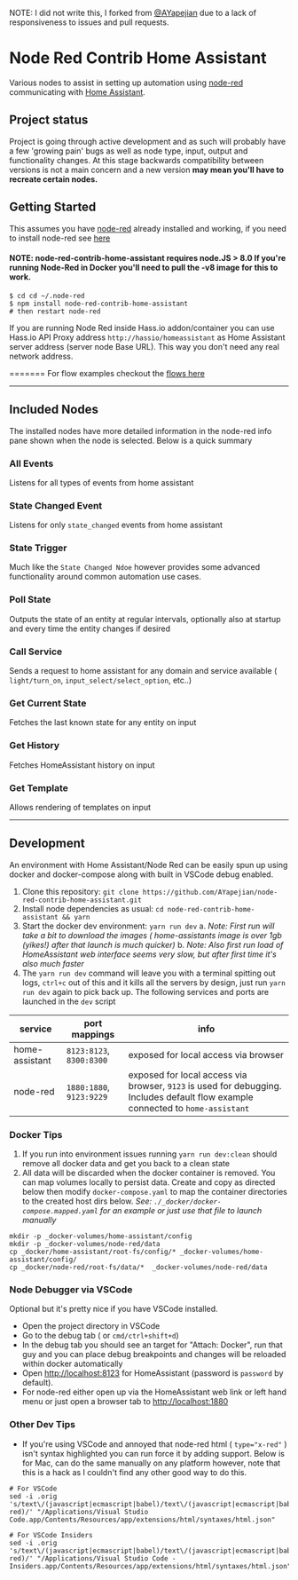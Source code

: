 NOTE: I did not write this, I forked from [@AYapejian](https://github.com/AYapejian/node-red-contrib-home-assistant) due to a lack of responsiveness to issues and pull requests.

# Node Red Contrib Home Assistant

Various nodes to assist in setting up automation using [node-red](https://nodered.org/) communicating with [Home Assistant](https://home-assistant.io/).

## Project status

Project is going through active development and as such will probably have a few 'growing pain' bugs as well as node type, input, output and functionality changes.  At this stage backwards compatibility between versions is not a main concern and a new version __may mean you'll have to recreate certain nodes.__

## Getting Started

This assumes you have [node-red](http://nodered.org/) already installed and working, if you need to install node-red see [here](http://nodered.org/docs/getting-started/installation)

#### NOTE: node-red-contrib-home-assistant requires node.JS > 8.0  If you're running Node-Red in Docker you'll need to pull the -v8 image for this to work.

```shell
$ cd cd ~/.node-red
$ npm install node-red-contrib-home-assistant
# then restart node-red
```

If you are running Node Red inside Hass.io addon/container you can use Hass.io API Proxy address `http://hassio/homeassistant` as Home Assistant server address (server node Base URL). This way you don't need any real network address.

=======
For flow examples checkout the [flows here](https://raw.githubusercontent.com/AYapejian/node-red-contrib-home-assistant/master/_docker/node-red/root-fs/data/flows.json)

---
## Included Nodes
The installed nodes have more detailed information in the node-red info pane shown when the node is selected. Below is a quick summary

### All Events
Listens for all types of events from home assistant

### State Changed Event
Listens for only `state_changed` events from home assistant

### State Trigger
Much like the `State Changed Ndoe` however provides some advanced functionality around common automation use cases.

### Poll State
Outputs the state of an entity at regular intervals, optionally also at startup and every time the entity changes if desired

### Call Service
Sends a request to home assistant for any domain and service available ( `light/turn_on`, `input_select/select_option`, etc..)

### Get Current State
Fetches the last known state for any entity on input

### Get History
Fetches HomeAssistant history on input

### Get Template
Allows rendering of templates on input

---
## Development
An environment with Home Assistant/Node Red can be easily spun up using docker and docker-compose along with built in VSCode debug enabled.

1. Clone this repository:              `git clone https://github.com/AYapejian/node-red-contrib-home-assistant.git`
2. Install node dependencies as usual: `cd node-red-contrib-home-assistant && yarn`
3. Start the docker dev environment:   `yarn run dev`
a. _Note: First run will take a bit to download the images ( home-assistants image is over 1gb (yikes!) after that launch is much quicker)_
b. _Note: Also first run load of HomeAssistant web interface seems very slow, but after first time it's also much faster_
4. The `yarn run dev` command will leave you with a terminal spitting out logs, `ctrl+c` out of this and it kills all the servers by design, just run `yarn run dev` again to pick back up.  The following services and ports are launched in the `dev` script


| service                | port mappings            | info                                                                                                                            |
|------------------------|--------------------------|---------------------------------------------------------------------------------------------------------------------------------|
| home-assistant         | `8123:8123`, `8300:8300` | exposed for local access via browser                                                                                            |
| node-red               | `1880:1880`, `9123:9229` | exposed for local access via browser, `9123` is used for debugging. Includes default flow example connected to `home-assistant` |                                     |

### Docker Tips
1. If you run into environment issues running `yarn run dev:clean` should remove all docker data and get you back to a clean state
2. All data will be discarded when the docker container is removed. You can map volumes locally to persist data.  Create and copy as directed below then modify `docker-compose.yaml` to map the container directories to the created host dirs below. _See: `./_docker/docker-compose.mapped.yaml` for an example or just use that file to launch manually_

```
mkdir -p _docker-volumes/home-assistant/config
mkdir -p _docker-volumes/node-red/data
cp _docker/home-assistant/root-fs/config/* _docker-volumes/home-assistant/config/
cp _docker/node-red/root-fs/data/*  _docker-volumes/node-red/data
```

### Node Debugger via VSCode
Optional but it's pretty nice if you have VSCode installed.
- Open the project directory in VSCode
- Go to the debug tab ( or `cmd/ctrl+shift+d`)
- In the debug tab you should see an target for "Attach: Docker", run that guy and you can place debug breakpoints and changes will be reloaded within docker automatically
- Open [http://localhost:8123](http://localhost:8123) for HomeAssistant (password is `password` by default).
- For node-red either open up via the HomeAssistant web link or left hand menu or just open a browser tab to [http://localhost:1880](http://localhost:1880)

### Other Dev Tips
* If you're using VSCode and annoyed that node-red html ( `type="x-red"` ) isn't syntax highlighted you can run force it by adding support.  Below is for Mac, can do the same manually on any platform however, note that this is a hack as I couldn't find any other good way to do this.

```shell
# For VSCode
sed -i .orig 's/text\/(javascript|ecmascript|babel)/text\/(javascript|ecmascript|babel|x-red)/' "/Applications/Visual Studio Code.app/Contents/Resources/app/extensions/html/syntaxes/html.json"

# For VSCode Insiders
sed -i .orig 's/text\/(javascript|ecmascript|babel)/text\/(javascript|ecmascript|babel|x-red)/' "/Applications/Visual Studio Code - Insiders.app/Contents/Resources/app/extensions/html/syntaxes/html.json"
```

